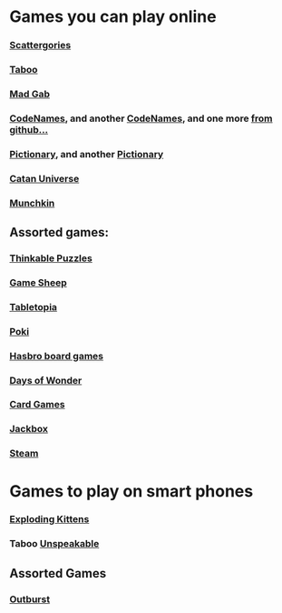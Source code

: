 # Games you can play online

### [Scattergories](https://scattergoriesonline.net)

### [Taboo](https://playtaboo.com/playpage)
### [Mad Gab](https://github.com/Jayxuchen/boneapp)
### [CodeNames](https://www.codenamesgreen.com/), and another [CodeNames](https://www.horsepaste.com/), and one more [from github...](https://ninjabunny.github.io/KodeNames/#)

### [Pictionary](https://skribbl.io/), and another [Pictionary](https://www.drawize.com/)

### [Catan Universe](https://catanuniverse.com/en/)

### [Munchkin](http://titotu.io/munchkin-io)

## Assorted games: 

### [Thinkable Puzzles](https://thinkablepuzzles.com)
### [Game Sheep](https://www.gamesheep.com/)
### [Tabletopia](https://tabletopia.com/)
### [Poki](https://poki.com/en/cards)
### [Hasbro board games](https://www.ubisoft.com/en-us/game/hasbro-family-pack/)
### [Days of Wonder](https://www.daysofwonder.com/online/en/play/)
### [Card Games](http://playingcards.io/)
### [Jackbox](https://www.jackboxgames.com/)
### [Steam](https://store.steampowered.com/)

# Games to play on smart phones

### [Exploding Kittens](https://explodingkittens.com/mobile-app)

### Taboo [Unspeakable](http://unspeakable.appdvision.com/unspeakable/Unspeakable_-_Taboo_Game_With_Friends.html)

## Assorted Games
### [Outburst](https://apps.apple.com/us/app/outburst-catch-phrase-game/id608752346)
